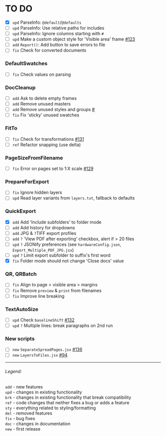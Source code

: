 # TO DO

- [x] `upd` ParseInfo: `@default`/`@defaults`
- [ ] `upd` ParseInfo: Use relative paths for includes
- [ ] `upd` ParseInfo: Ignore columns starting with `#`
- [ ] `upd` Make a custom object style for 'Visible area' frame [#123](https://github.com/pchiorean/Indentz/issues/123)
- [ ] `add` `Report()`: Add button to save errors to file
- [ ] `fix` Check for converted documents

### DefaultSwatches
- [ ] `fix` Check values on parsing

### DocCleanup
- [ ] `add` Ask to delete empty frames
- [ ] `add` Remove unused masters
- [ ] `add` Remove unused styles and groups [#](https://community.adobe.com/t5/indesign/delete-unused-paragraph-styles/m-p/1089672#M165331)
- [ ] `fix` Fix 'sticky' unused swatches

### FitTo
- [ ] `fix` Check for transformations [#131](https://github.com/pchiorean/Indentz/issues/131) <!-- ItemTransform = [1 0 0 1 0 0] -->
- [ ] `ref` Refactor snapping (use delta)

### PageSizeFromFilename
- [ ] `fix` Error on pages set to 1:X scale [#129](https://github.com/pchiorean/Indentz/issues/129)

### PrepareForExport
- [ ] `fix` Ignore hidden layers
- [ ] `upd` Read layer variants from `layers.txt`, fallback to defaults

### QuickExport
- [x] `add` Add 'Include subfolders' to folder mode
- [ ] `add` Add history for dropdowns
- [ ] `add` JPG & `?`TIFF export profiles
- [ ] `add` `?` 'View PDF after exporting' checkbox, alert if > 20 files
- [ ] `upd` `?` JSONify preferences (see `hardwareConfig.json`, `Export_Multiple_PDF_JPG.jsx`)
- [ ] `upd` `?` Limit export subfolder to suffix's first word
- [x] `fix` Folder mode should not change 'Close docs' value

### QR, QRBatch
- [ ] `fix` Align to page > visible area > margins
- [ ] `fix` Remove `preview` & `print` from filenames
- [ ] `fix` Improve line breaking

### TextAutoSize
- [ ] `upd` Check `baselineShift` [#132](https://github.com/pchiorean/Indentz/issues/132)
- [ ] `upd` `?` Multiple lines: break paragraphs on 2nd run

### New scripts
- [ ] `new` `SeparateSpreadPages.jsx` [#136](https://github.com/pchiorean/Indentz/issues/136)
- [ ] `new` `LayersToFiles.jsx` [#94](https://github.com/pchiorean/Indentz/issues/94)

---

###### Legend:

`add` - new features\
`upd` - changes in existing functionality\
`brk` - changes in existing functionality that break compatibility\
`ref` - code changes that neither fixes a bug or adds a feature\
`sty` - everything related to styling/formatting\
`del` - removed features\
`fix` - bug fixes\
`doc` - changes in documentation\
`new` - first release